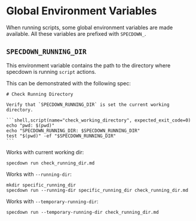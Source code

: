 # Global Environment Variables

When running scripts, some global environment variables are made available. All
these variables are prefixed with `SPECDOWN_`.

## `SPECDOWN_RUNNING_DIR`

This environment variable contains the path to the directory where specdown is
running `script` actions.

This can be demonstrated with the following spec:

~~~markdown,file(path="check_running_dir.md")
# Check Running Directory

Verify that `SPECDOWN_RUNNING_DIR` is set the current working directory.

```shell,script(name="check_working_directory", expected_exit_code=0)
echo "pwd: $(pwd)"
echo "SPECDOWN_RUNNING_DIR: $SPECDOWN_RUNNING_DIR"
test "$(pwd)" -ef "$SPECDOWN_RUNNING_DIR"
```
~~~

Works with current working dir:

```shell,script(name="specdown_running_dir_with_cwd", expected_exit_code=0)
specdown run check_running_dir.md
```

Works with `--running-dir`:

```shell,script(name="specdown_running_dir_with_running_dir", expected_exit_code=0)
mkdir specific_running_dir
specdown run --running-dir specific_running_dir check_running_dir.md
```

Works with `--temporary-running-dir`:

```shell,script(name="specdown_running_dir_with_temp_running_dir", expected_exit_code=0)
specdown run --temporary-running-dir check_running_dir.md
```
